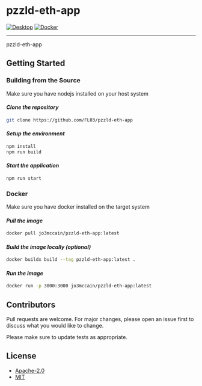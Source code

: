 # pzzld-eth-app

[![Desktop](https://github.com/FL03/pzzld-eth-app/actions/workflows/desktop.yml/badge.svg)](https://github.com/FL03/pzzld-eth-app/actions/workflows/desktop.yml)
[![Docker](https://github.com/FL03/pzzld-eth-app/actions/workflows/docker.yml/badge.svg)](https://github.com/FL03/pzzld-eth-app/actions/workflows/docker.yml)

***

pzzld-eth-app

## Getting Started

### Building from the Source

Make sure you have nodejs installed on your host system

#### *Clone the repository*

```bash
git clone https://github.com/FL03/pzzld-eth-app
```

#### *Setup the environment*

```bash
npm install
npm run build
```

#### *Start the application*

```bash
npm run start
```

### Docker

Make sure you have docker installed on the target system

#### *Pull the image*

```bash
docker pull jo3mccain/pzzld-eth-app:latest
```

#### *Build the image locally (optional)*

```bash
docker buildx build --tag pzzld-eth-app:latest .
```

#### *Run the image*

```bash
docker run -p 3000:3000 jo3mccain/pzzld-eth-app:latest
```

## Contributors

Pull requests are welcome. For major changes, please open an issue first to discuss what you would like to change.

Please make sure to update tests as appropriate.

## License

- [Apache-2.0](https://choosealicense.com/licenses/apache-2.0/)
- [MIT](https://choosealicense.com/licenses/mit/)
